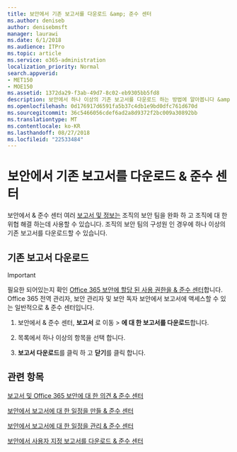 ```yaml
---
title: 보안에서 기존 보고서를 다운로드 &amp; 준수 센터
ms.author: deniseb
author: denisebmsft
manager: laurawi
ms.date: 6/1/2018
ms.audience: ITPro
ms.topic: article
ms.service: o365-administration
localization_priority: Normal
search.appverid:
- MET150
- MOE150
ms.assetid: 1372da29-f3ab-49d7-8c02-eb9305bb5fd8
description: 보안에서 하나 이상의 기존 보고서를 다운로드 하는 방법에 알아봅니다 &amp; 준수 센터입니다.
ms.openlocfilehash: 0d176917d6591fa5b37c4db1e9bd0dfc761d670d
ms.sourcegitcommit: 36c5466056cdef6ad2a8d9372f2bc009a30892bb
ms.translationtype: MT
ms.contentlocale: ko-KR
ms.lasthandoff: 08/27/2018
ms.locfileid: "22533484"
---
```

# <a name="download-existing-reports-in-the-security-amp-compliance-center"></a>보안에서 기존 보고서를 다운로드 &amp; 준수 센터

보안에서 &amp; 준수 센터 여러 [보고서 및 정보는](reports-and-insights-in-security-and-compliance.md) 조직의 보안 팀을 완화 하 고 조직에 대 한 위협 해결 하는데 사용할 수 있습니다. 조직의 보안 팀의 구성원 인 경우에 하나 이상의 기존 보고서를 다운로드할 수 있습니다. 
  
## <a name="download-existing-reports"></a>기존 보고서 다운로드

> [!IMPORTANT]
> 필요한 되어있는지 확인 [Office 365 보안에 할당 된 사용 권한을 &amp; 준수 센터](permissions-in-the-security-and-compliance-center.md)합니다. Office 365 전역 관리자, 보안 관리자 및 보안 독자 보안에서 보고서에 액세스할 수 있는 일반적으로 &amp; 준수 센터입니다. 
  
1. 보안에서 &amp; 준수 센터, **보고서** 로 이동 \> **에 대 한 보고서를 다운로드**합니다.
    
2. 목록에서 하나 이상의 항목을 선택 합니다.
    
3. **보고서 다운로드**를 클릭 하 고 **닫기**를 클릭 합니다.
    
## <a name="related-topics"></a>관련 항목
<a name="download"> </a>

[보고서 및 Office 365 보안에 대 한 의견 &amp; 준수 센터](reports-and-insights-in-security-and-compliance.md)
  
[보안에서 보고서에 대 한 일정을 만들 &amp; 준수 센터](create-a-schedule-for-a-report.md)
  
[보안에서 보고서에 대 한 일정을 관리 &amp; 준수 센터](manage-schedules-for-multiple-reports.md)
  
[보안에서 사용자 지정 보고서를 다운로드 &amp; 준수 센터](set-up-and-download-a-custom-report.md)
  

